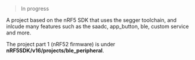 > In progress

A project based on the nRF5 SDK that uses the segger toolchain, and inlcude many features such as the saadc, app_button, ble, custom service and more.

The project part 1 (nRF52 firmware) is under **nRF5SDK/v16/projects/ble_peripheral**.
